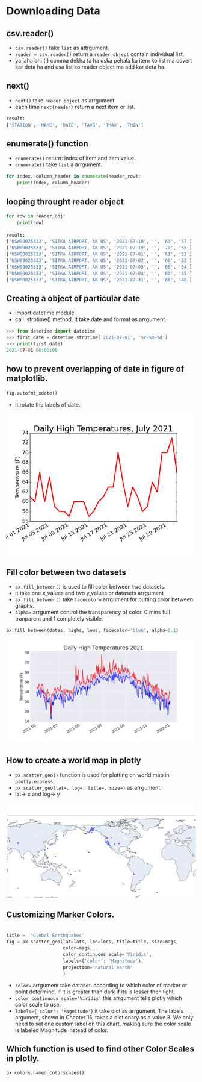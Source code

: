 # Downloading Data

## csv.reader()

+ `csv.reader()` take `list` as attrgument.
+ `reader = csv.reader()` return a `reader object` contain individual list.
+ ya jaha bhi (,) comma dekha ta  ha uska pehala ka item ko list ma covert kar deta ha and usa list ko reader object ma add kar deta ha.

## next()

+ `next()` take `reader object` as arrgument.
+ each time `next(reader)` return a next item or list.

```python
result:
['STATION', 'NAME', 'DATE', 'TAVG', 'TMAX', 'TMIN']
```

## enumerate() function

+ `enumerate()` return: index of item and item value.
+ `enumerate()` take `list` a arrgument.

```python
for index, column_header in enumerate(header_row):
    print(index, column_header)
```

## looping throught reader object

```python
for row in reader_obj:
    print(row)

result:
['USW00025333', 'SITKA AIRPORT, AK US', '2021-07-18', '', '63', '57']
['USW00025333', 'SITKA AIRPORT, AK US', '2021-07-19', '', '70', '55']
['USW00025333', 'SITKA AIRPORT, AK US', '2021-07-01', '', '61', '53']
['USW00025333', 'SITKA AIRPORT, AK US', '2021-07-02', '', '60', '52']
['USW00025333', 'SITKA AIRPORT, AK US', '2021-07-03', '', '66', '54']
['USW00025333', 'SITKA AIRPORT, AK US', '2021-07-04', '', '60', '55']
['USW00025333', 'SITKA AIRPORT, AK US', '2021-07-31', '', '66', '48']

```

## Creating a object of particular date

+ import datetime module 
+ call .strptime() method, it take date and format as arrgument.

```python
>>> from datetime import datetime
>>> first_date = datetime.strptime('2021-07-01', '%Y-%m-%d')
>>> print(first_date)
2021-07-01 00:00:00
```

## how to prevent overlapping of date in figure of matplotlib.

```python
fig.autofmt_xdate()
```

+ it rotate the labels of date.

![Alt text](images/rotate_date.png)

## Fill color between two datasets

+ `ax.fill_between()` is used to fill color between two datasets.
+ it take one x_values and two y_values or datasets arrgument
+ `ax.fill_between()` take `facecolor=` arrgument for putting color between graphs.
+ `alpha=` arrgument control the transparency of color. 0 mins full tranparent and 1 completely visible.


```python
ax.fill_between(dates, highs, lows, facecolor='blue', alpha=0.1)
```

![Alt text](images/shading_between_two_graph.png)


## How to create a world map in plotly
+ `px.scatter_geo()` function is used for plotting on world map in `plotly.express`.
+ `px.scatter_geo(lat=, log=, title=, size=)` as arrgument.
+ lat-> x and log-> y

![Alt text](images/world_map_simple.png)

## Customizing Marker Colors.

```python

title =  'Global Earthquakes'
fig = px.scatter_geo(lat=lats, lon=lons, title=title, size=mags,
                     color=mags,
                     color_continuous_scale='Viridis',
                     labels={'color': 'Magnitude'},
                     projection='natural earth'
                     )    
```

+ `color=` arrgument take dataset. according to which color of marker or point determind.
if it is greater than dark if its is lesser then light. 
+ `color_continuous_scale='Viridis'` this arrgument tells plotly which color scale to use.
+ `labels={'color': 'Magnitude'}` it take dict as arrgument. The labels argument, shown in Chapter 15, takes a dictionary as a
value 3. We only need to set one custom label on this chart, making sure
the color scale is labeled Magnitude instead of color.

## Which function is used to find other Color Scales in plotly.

```python
px.colors.named_colorscales()
```